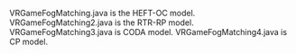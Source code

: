 VRGameFogMatching.java is the HEFT-OC model.
VRGameFogMatching2.java is the RTR-RP model.
VRGameFogMatching3.java is CODA model.
VRGameFogMatching4.java is CP model.
